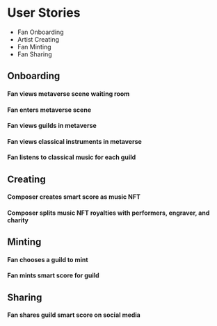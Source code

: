 # User Stories

- Fan Onboarding
- Artist Creating
- Fan Minting
- Fan Sharing

## Onboarding
#### Fan views metaverse scene waiting room

#### Fan enters metaverse scene

#### Fan views guilds in metaverse

#### Fan views classical instruments in metaverse

#### Fan listens to classical music for each guild

## Creating
#### Composer creates smart score as music NFT

#### Composer splits music NFT royalties with performers, engraver, and charity

## Minting
#### Fan chooses a guild to mint

#### Fan mints smart score for guild

## Sharing
#### Fan shares guild smart score on social media
